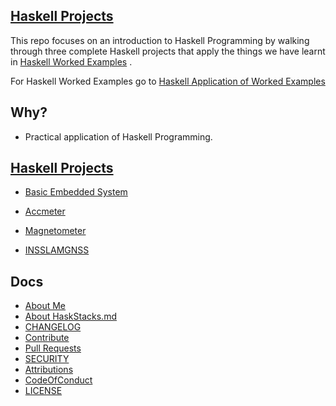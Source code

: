 
## [Haskell Projects](https://github.com/josephkb87/HaskStacks/tree/main/Projects) 

This repo focuses on an introduction to Haskell Programming by walking through three complete Haskell projects that apply the things we have learnt in [Haskell Worked Examples](https://github.com/josephkb87/HaskStacks/tree/main/HaskellWorkedExamples) .

For Haskell Worked Examples go to [Haskell Application of Worked Examples](https://github.com/josephkb87/HaskStacks/tree/main/HaskellWorkedExamples) 


## Why?
* Practical application of Haskell Programming.

## [Haskell Projects](https://github.com/josephkb87/HaskStacks/tree/main/Projects)

* [Basic Embedded System](https://github.com/josephkb87/HaskStacks/tree/main/Projects/EmbSys)
  
* [Accmeter](https://github.com/josephkb87/HaskStacks/tree/main/Projects/Accmeter)

* [Magnetometer](https://github.com/josephkb87/HaskStacks/tree/main/Projects/Magnetometer)

* [INSSLAMGNSS](https://github.com/josephkb87/HaskStacks/tree/main/Projects/INSSLAMGNSS)


## Docs

* [About Me](https://github.com/josephkb87) 
* [About HaskStacks.md](../docs/README.md) 
* [CHANGELOG](../docs/CHANGELOG.md) 
* [Contribute](../docs/CONTRIBUTING.md)
* [Pull Requests](../docs/blob/PRs.md)  
* [SECURITY](../docs/SECURITY.md) 
* [Attributions](..docs/Attributions.md) 
* [CodeOfConduct](../docs/CodeOfConduct.md) 
* [LICENSE](../docs/LICENSE.md)

